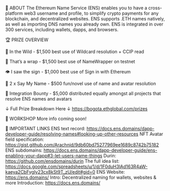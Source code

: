 
👀 ABOUT 
The Ethereum Name Service (ENS) enables you to have a cross-platform web3 username and profile, to simplify crypto payments for any blockchain, and decentralized websites. ENS supports .ETH names natively, as well as importing DNS names you already own. ENS is integrated in over 300 services, including wallets, dapps, and browsers.


🏆 PRIZE OVERVIEW 

🌳 In the Wild - $1,500 
best use of Wildcard resolution + CCIP read

🎁 That’s a wrap - $1,500 
best use of NameWrapper on testnet

👁 I saw the sign - $1,000
best use of Sign in with Ethereum 

💬 2 x Say My Name - $500
fun/novel use of name and avatar resolution

🤝 Integration Bounty - $5,000
distributed equally amongst all projects that resolve ENS names and avatars

↓ Full Prize Breakdown Here ↓ 
https://bogota.ethglobal.com/prizes


🚀 WORKSHOP
More info coming soon!


🔗 IMPORTANT LINKS
ENS text record: 
https://docs.ens.domains/dapp-developer-guide/resolving-names#looking-up-other-resources
NFT Avatar field specification: 
https://gist.github.com/Arachnid/9db60bd75277969ee1689c8742b75182
ENS subdomains: 
https://docs.ens.domains/dapp-developer-guide/ens-enabling-your-dapp#3-let-users-name-things
Durin: 
https://github.com/ensdomains/durin
The full idea list: https://docs.google.com/spreadsheets/u/1/d/1F0duH3lAd163R4aW-kaeya2CbFygIy23cx8kSt9T_zU/edit#gid=0
ENS Website: 
https://ens.domains/
Intro: Decentralized naming for wallets, websites & more
Introduction: https://docs.ens.domains/ 